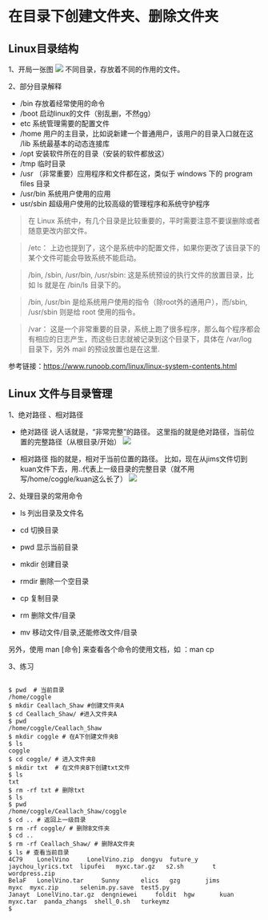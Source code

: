 

# 在目录下创建文件夹、删除文件夹

## Linux目录结构
1、开局一张图
![](https://inews.gtimg.com/newsapp_ls/0/14182432385/0.png)
不同目录，存放着不同的作用的文件。

2、部分目录解释

- /bin 
存放着经常使用的命令
- /boot
启动linux的文件（别乱删，不然gg）
- etc
系统管理需要的配置文件
- /home
用户的主目录，比如说新建一个普通用户，该用户的目录入口就在这
/lib
系统最基本的动态连接库
- /opt
安装软件所在的目录（安装的软件都放这）
- /tmp 
临时目录
- /usr 
（非常重要）应用程序和文件都在这，类似于 windows 下的 program files 目录
- /usr/bin
系统用户使用的应用
- usr/sbin
超级用户使用的比较高级的管理程序和系统守护程序

> 在 Linux 系统中，有几个目录是比较重要的，平时需要注意不要误删除或者随意更改内部文件。

>/etc： 上边也提到了，这个是系统中的配置文件，如果你更改了该目录下的某个文件可能会导致系统不能启动。

>/bin, /sbin, /usr/bin, /usr/sbin: 这是系统预设的执行文件的放置目录，比如 ls 就是在 /bin/ls 目录下的。

>/bin, /usr/bin 是给系统用户使用的指令（除root外的通用户），而/sbin, /usr/sbin 则是给 root 使用的指令。

>/var： 这是一个非常重要的目录，系统上跑了很多程序，那么每个程序都会有相应的日志产生，而这些日志就被记录到这个目录下，具体在 /var/log 目录下，另外 mail 的预设放置也是在这里.

参考链接：https://www.runoob.com/linux/linux-system-contents.html


## Linux 文件与目录管理

1、绝对路径 、相对路径

- 绝对路径
说人话就是，“非常完整”的路径。
这里指的就是绝对路径，当前位置的完整路径（从根目录/开始）
![](https://files.catbox.moe/7viwxj.png)

- 相对路径
指的就是，相对于当前位置的路径。
比如，现在从jims文件切到kuan文件下去，用..代表上一级目录的完整目录（就不用写/home/coggle/kuan这么长了）
![](https://inews.gtimg.com/newsapp_ls/0/14182761484/0.png)

2、处理目录的常用命令

- ls 
列出目录及文件名
- cd 
切换目录

- pwd
显示当前目录

- mkdir
创建目录

- rmdir 
删除一个空目录

- cp 
复制目录

- rm 
删除文件/目录

- mv 
移动文件/目录,还能修改文件/目录

另外，使用 man [命令] 来查看各个命令的使用文档，如 ：man cp

3、练习

```shell

$ pwd  # 当前目录
/home/coggle
$ mkdir Ceallach_Shaw #创建文件夹A
$ cd Ceallach_Shaw/ #进入文件夹A
$ pwd 
/home/coggle/Ceallach_Shaw
$ mkdir coggle # 在A下创建文件夹B
$ ls
coggle
$ cd coggle/ # 进入文件夹B
$ mkdir txt  # 在文件夹B下创建txt文件
$ ls
txt
$ rm -rf txt # 删除txt
$ ls
$ pwd
/home/coggle/Ceallach_Shaw/coggle
$ cd .. # 返回上一级目录
$ rm -rf coggle/ # 删除B文件夹
$ cd ..
$ rm -rf Ceallach_Shaw/ # 删除A文件夹
$ ls # 查看当前目录
4C79	LonelVino	  LonelVino.zip  dongyu  future_y  jaychou_lyrics.txt  lipufei	 myxc.tar.gz   s2.sh		t	  wordpress.zip
BelaF	LonelVino.tar	  Sunny		 elics	 gzg	   jims		       myxc	 myxc.zip      selenim.py.save	test5.py
Janayt	LonelVino.tar.gz  dengniewei	 foldit  hgw	   kuan		       myxc.tar  panda_zhangs  shell_0.sh	turkeymz
$ 

```


